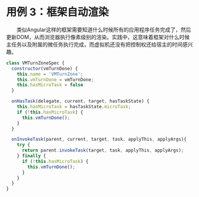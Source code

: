 # 用例 3：框架自动渲染

&emsp;&emsp;类似Angular这样的框架需要知道什么时候所有的应用程序任务完成了，然后更新DOM，从而浏览器执行像素级别的渲染。实践中，这意味着框架对什么时候主任务以及附属的微任务执行完成，而虚拟机还没有把控制权还给宿主的时间感兴趣。

```javascript
class VMTurnZoneSpec {
  constructor(vmTurnDone) {
    this.name = 'VMTurnZone';
    this.vmTurnDone = vmTurnDone;
    this.hasMicroTask = false
  }

  onHasTask(delegate, current, target, hasTaskState) {
    this.hasMicroTask = hasTaskState.microTask;
    if (!this.hasMicroTask) {
      this.vmTurnDone();
    }
  }

  onInvokeTask(parent, current, target, task, applyThis, applyArgs){
    try {
      return parent.invokeTask(target, task, applyThis, applyArgs);
    } finally {
      if (!this.hasMicroTask) {
        this.vmTurnDone();
      }
    }
  }
}
```
